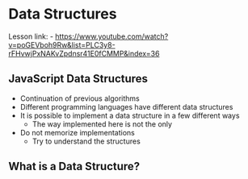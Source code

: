 # Data Structures

Lesson link:
    - https://www.youtube.com/watch?v=poGEVboh9Rw&list=PLC3y8-rFHvwjPxNAKvZpdnsr41E0fCMMP&index=36

## JavaScript Data Structures

- Continuation of previous algorithms
- Different programming languages have different data structures
- It is possible to implement a data structure in a few different ways
    - The way implemented here is not the only
- Do not memorize implementations
    - Try to understand the structures

## What is a Data Structure?


